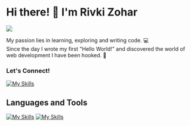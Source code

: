   # Hi there! 👋 I'm Rivki Zohar
![](https://media4.giphy.com/media/brsEO1JayBVja/giphy.gif?cid=ecf05e47s9haklts37g4014nd4ux1u2kmptr3a5832w8oyep&ep=v1_gifs_related&rid=giphy.gif&ct=g)



My passion lies in learning, exploring and writing code. 💻      
Since the day I wrote my first "Hello World!" and discovered the world of web development I have been hooked. 🤩
 



### Let's Connect!
[![My Skills](https://skillicons.dev/icons?i=linkedin)](https://www.linkedin.com/in/rivkizohar/)

## Languages and Tools
[![My Skills](https://skillicons.dev/icons?i=js,html,css,nodejs,c#)](https://skillicons.dev)
[![My Skills](https://skillicons.dev/icons?i=codepen,discord,dotnet,postman,vscode,visualstudio)](https://skillicons.dev)

<!--
**Rivki7/Rivki7** is a ✨ _special_ ✨ repository because its `README.md` (this file) appears on your GitHub profile.

Here are some ideas to get you started:

- 🔭 I’m currently working on ...
- 🌱 I’m currently learning ...
- 👯 I’m looking to collaborate on ...
- 🤔 I’m looking for help with ...
- 💬 Ask me about ...
- 📫 How to reach me: ...
- 😄 Pronouns: ...
- ⚡ Fun fact: ...
-->
